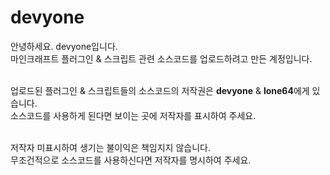 # devyone
안녕하세요. devyone입니다.<br>
마인크래프트 플러그인 & 스크립트 관련 소스코드를 업로드하려고 만든 계정입니다.<br><br>

업로드된 플러그인 & 스크립트들의 소스코드의 저작권은 **devyone** & **lone64**에게 있습니다.<br>
소스코드를 사용하게 된다면 보이는 곳에 저작자를 표시하여 주세요.<br><br>

저작자 미표시하여 생기는 불이익은 책임지지 않습니다.<br>
무조건적으로 소스코드를 사용하신다면 저작자를 명시하여 주세요.

<!--본계정은 https://github.com/lone64Plugins 입니다.<br>
여기에 업로드된 플러그인(소스코드)들은 물론 본계정에 있는 플러그인(소스코드)들도 저작권자 표시를 명확하게 해주세요.<br>
devyone에 업로드된 플러그인(소스코드)들은 devyone 깃허브 페이지로, lone64Plugins에 업로드된 플러그인(소스코드)들은 lone64Plugins 깃허브 페이지로 표시해주세요.-->
